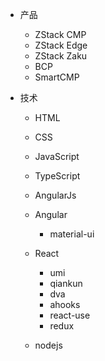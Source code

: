 - 产品
   - ZStack CMP
   - ZStack Edge
   - ZStack Zaku
   - BCP
   - SmartCMP

- 技术
   - HTML
   - CSS
   - JavaScript
   - TypeScript
   - AngularJs
   - Angular
      - material-ui

   - React
      - umi
      - qiankun
      - dva
      - ahooks
      - react-use
      - redux
   - nodejs

   
